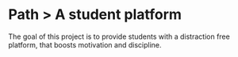 # Path > A student platform

The goal of this project is to provide students with a distraction free platform, that boosts motivation and discipline.

